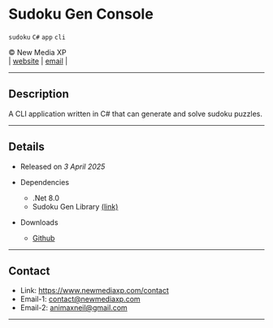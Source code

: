 # Sudoku Gen Console

`sudoku` `C#` `app` `cli`

&copy; New Media XP  
|
[website](https://www.newmediaxp.com)
|
[email](mailto:contact@newmediaxp.com)
|

---

## Description

A CLI application written in C# that can generate and solve sudoku puzzles.

---

## Details

* Released on *3 April 2025*

* Dependencies

    * .Net 8.0
    * Sudoku Gen Library [(link)](../NMX.SudokuGen.Library)

* Downloads

    * [Github](https://github.com/newmediaxp/sudoku-gen/releases)

---

## Contact

* Link: https://www.newmediaxp.com/contact
* Email-1: <contact@newmediaxp.com>
* Email-2: <animaxneil@gmail.com>

---
